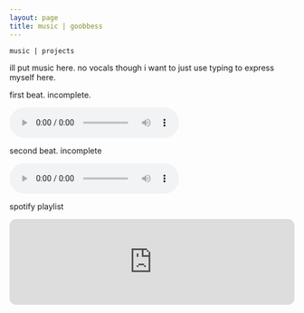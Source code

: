```yaml
---
layout: page
title: music | goobbess
---
```


```term
music | projects
```

ill put music here. no vocals though i want to just use typing to express myself here.
        
first beat. incomplete.

<audio controls>
  <source src="mp3/haunt.mp3" type="audio/mp3" />
    <source src="mp3/haunt.ogg" type="audio/ogg" />
    <p><a href="mp3/haunt.mp3">if youre seeing this then i embeded this wrong but heres a link.</a>
  </p>
</audio>

second beat. incomplete

<audio controls>
  <source src="mp3/dododo.mp3" type="audio/mp3" />
    <source src="mp3/dododo.ogg" type="audio/ogg" />
    <p><a href="mp3/dododo.mp3">if youre seeing this then i embeded this wrong but heres a link.</a>
  </p>
</audio>

spotify playlist   

<iframe style="border-radius:12px" src="https://open.spotify.com/embed/playlist/62v5RhlLjEj4RkAKNUpwpx?utm_source=generator&theme=0" width="100%" height="152" frameBorder="0" allowfullscreen="" allow="autoplay; clipboard-write; encrypted-media; fullscreen; picture-in-picture" loading="lazy"></iframe>
